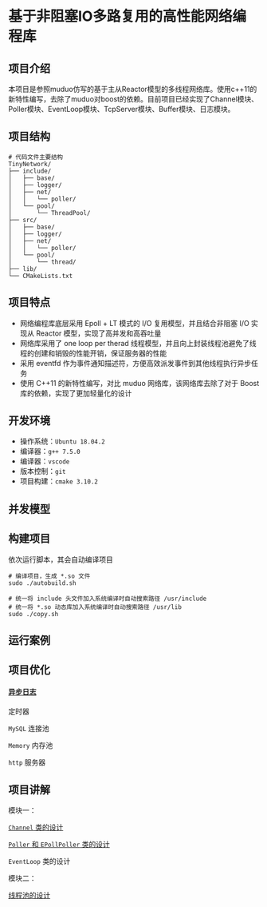 # 基于非阻塞IO多路复用的高性能网络编程库

## 项目介绍

本项目是参照muduo仿写的基于主从Reactor模型的多线程网络库。使用c++11的新特性编写，去除了muduo对boost的依赖。目前项目已经实现了Channel模块、Poller模块、EventLoop模块、TcpServer模块、Buffer模块、日志模块。

## 项目结构

```shell
# 代码文件主要结构
TinyNetwork/
├── include/
│   ├── base/
│   ├── logger/
│   ├── net/
│   │   └── poller/
│   └── pool/
│       └── ThreadPool/
├── src/
│   ├── base/
│   ├── logger/
│   ├── net/
│   │   └── poller/
│   └── pool/
│       └── thread/
├── lib/
└── CMakeLists.txt
```

## 项目特点

- 网络编程库底层采用 Epoll + LT 模式的 I/O 复用模型，并且结合非阻塞 I/O 实现从 Reactor 模型，实现了高并发和高吞吐量
- 网络库采用了 one loop per therad 线程模型，并且向上封装线程池避免了线程的创建和销毁的性能开销，保证服务器的性能
- 采用 eventfd 作为事件通知描述符，方便高效派发事件到其他线程执行异步任务
- 使用 C++11 的新特性编写，对比 muduo 网络库，该网络库去除了对于 Boost 库的依赖，实现了更加轻量化的设计

## 开发环境

- 操作系统：`Ubuntu 18.04.2`
- 编译器：`g++ 7.5.0`
- 编译器：`vscode`
- 版本控制：`git`
- 项目构建：`cmake 3.10.2 `

## 并发模型



## 构建项目

依次运行脚本，其会自动编译项目

```shell
# 编译项目，生成 *.so 文件
sudo ./autobuild.sh

# 统一将 include 头文件加入系统编译时自动搜索路径 /usr/include
# 统一将 *.so 动态库加入系统编译时自动搜索路径 /usr/lib
sudo ./copy.sh
```

## 运行案例



## 项目优化

#### [异步日志](https://github.com/Make-Hua/TinyNetwork/blob/master/explain/%E5%BC%82%E6%AD%A5%E6%97%A5%E5%BF%97%E8%AE%BE%E8%AE%A1%E8%AE%B2%E8%A7%A3.md)

定时器

`MySQL` 连接池

`Memory` 内存池

`http` 服务器

## 项目讲解

模块一：

[`Channel` 类的设计](https://github.com/Make-Hua/TinyNetwork/blob/master/explain/Channel%E7%B1%BB%E7%9A%84%E8%AE%BE%E8%AE%A1.md)

[`Poller` 和 `EPollPoller` 类的设计](https://github.com/Make-Hua/TinyNetwork/blob/master/explain/Poller_%E7%B1%BB%E5%92%8C_EPollPoller_%E7%B1%BB%E7%9A%84%E8%AE%BE%E8%AE%A1.md)

`EventLoop` 类的设计

模块二：

[线程池的设计](https://github.com/Make-Hua/TinyNetwork/blob/master/explain/%E7%BA%BF%E7%A8%8B%E6%B1%A0%E8%AE%BE%E8%AE%A1%E8%AE%B2%E8%A7%A3.md)

